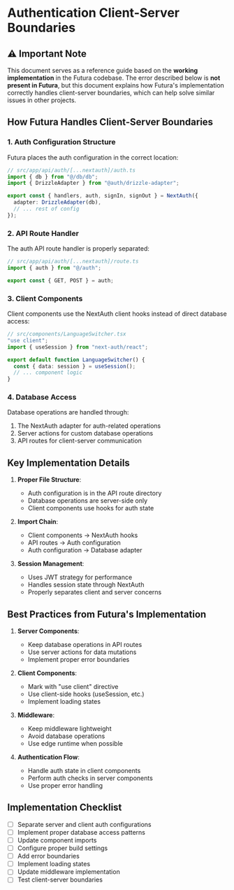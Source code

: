 # Authentication Client-Server Boundaries

## ⚠️ Important Note

This document serves as a reference guide based on the **working implementation** in the Futura codebase. The error described below is **not present in Futura**, but this document explains how Futura's implementation correctly handles client-server boundaries, which can help solve similar issues in other projects.

## How Futura Handles Client-Server Boundaries

### 1. Auth Configuration Structure

Futura places the auth configuration in the correct location:

```typescript
// src/app/api/auth/[...nextauth]/auth.ts
import { db } from "@/db/db";
import { DrizzleAdapter } from "@auth/drizzle-adapter";

export const { handlers, auth, signIn, signOut } = NextAuth({
  adapter: DrizzleAdapter(db),
  // ... rest of config
});
```

### 2. API Route Handler

The auth API route handler is properly separated:

```typescript
// src/app/api/auth/[...nextauth]/route.ts
import { auth } from "@/auth";

export const { GET, POST } = auth;
```

### 3. Client Components

Client components use the NextAuth client hooks instead of direct database access:

```typescript
// src/components/LanguageSwitcher.tsx
"use client";
import { useSession } from "next-auth/react";

export default function LanguageSwitcher() {
  const { data: session } = useSession();
  // ... component logic
}
```

### 4. Database Access

Database operations are handled through:

1. The NextAuth adapter for auth-related operations
2. Server actions for custom database operations
3. API routes for client-server communication

## Key Implementation Details

1. **Proper File Structure**:

   - Auth configuration is in the API route directory
   - Database operations are server-side only
   - Client components use hooks for auth state

2. **Import Chain**:

   - Client components → NextAuth hooks
   - API routes → Auth configuration
   - Auth configuration → Database adapter

3. **Session Management**:
   - Uses JWT strategy for performance
   - Handles session state through NextAuth
   - Properly separates client and server concerns

## Best Practices from Futura's Implementation

1. **Server Components**:

   - Keep database operations in API routes
   - Use server actions for data mutations
   - Implement proper error boundaries

2. **Client Components**:

   - Mark with "use client" directive
   - Use client-side hooks (useSession, etc.)
   - Implement loading states

3. **Middleware**:

   - Keep middleware lightweight
   - Avoid database operations
   - Use edge runtime when possible

4. **Authentication Flow**:
   - Handle auth state in client components
   - Perform auth checks in server components
   - Use proper error handling

## Implementation Checklist

- [ ] Separate server and client auth configurations
- [ ] Implement proper database access patterns
- [ ] Update component imports
- [ ] Configure proper build settings
- [ ] Add error boundaries
- [ ] Implement loading states
- [ ] Update middleware implementation
- [ ] Test client-server boundaries
